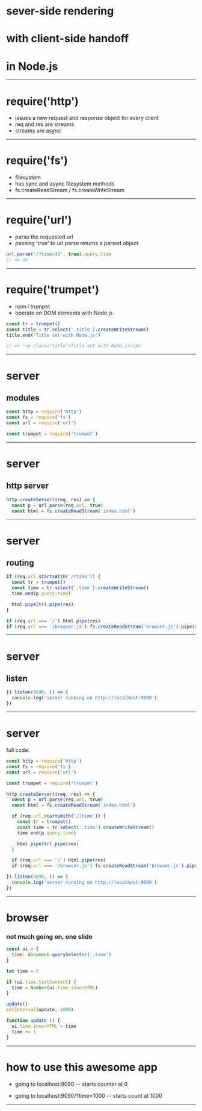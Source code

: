 # sever-side rendering
# with client-side handoff
# in Node.js

---

# require('http')

- issues a new request and response object for every client
- req and res are streams
- streams are async

---

# require('fs')

- filesystem
- has sync and async filesystem methods
- fs.createReadStream / fs.createWriteStream

---

# require('url')

- parse the requested url
- passing 'true' to url.parse returns a parsed object

```js
url.parse('/?time=33', true).query.time
// => 33
```

---

# require('trumpet')

- npm i trumpet
- operate on DOM elements with Node.js

```js
const tr = trumpet()
const title = tr.select('.title').createWriteStream()
title.end('Title set with Node.js')

// => '<p class="title">Title set with Node.js</p>'
```

---

# server

## modules

```js
const http = require('http')
const fs = require('fs')
const url = require('url')

const trumpet = require('trumpet')
```

---

# server

## http server

```js
http.createServer((req, res) => {
  const p = url.parse(req.url, true)
  const html = fs.createReadStream('index.html')
```

---

# server

## routing

```js
if (req.url.startsWith('/?time')) {
  const tr = trumpet()
  const time = tr.select('.time').createWriteStream()
  time.end(p.query.time)

  html.pipe(tr).pipe(res)
}

if (req.url === '/') html.pipe(res)
if (req.url === '/browser.js') fs.createReadStream('browser.js').pipe(res)
```
---

# server

## listen

```js
}).listen(9090, () => {
  console.log('server running on http://localhost:9090')
})
```

---

# server

full code:

```js
const http = require('http')
const fs = require('fs')
const url = require('url')

const trumpet = require('trumpet')

http.createServer((req, res) => {
  const p = url.parse(req.url, true)
  const html = fs.createReadStream('index.html')

  if (req.url.startsWith('/?time')) {
    const tr = trumpet()
    const time = tr.select('.time').createWriteStream()
    time.end(p.query.time)

    html.pipe(tr).pipe(res)
  }

  if (req.url === '/') html.pipe(res)
  if (req.url === '/browser.js') fs.createReadStream('browser.js').pipe(res)

}).listen(9090, () => {
  console.log('server running on http://localhost:9090')
})
```

---

# browser
### not much going on, one slide

```js
const ui = {
  time: document.querySelector('.time')
}

let time = 0

if (ui.time.textContent) {
  time = Number(ui.time.innerHTML)
}

update()
setInterval(update, 1000)

function update () {
  ui.time.innerHTML = time
  time += 1
}
```

---

# how to use this awesome app

- going to localhost:9090
-- starts counter at 0

- going to localhost:9090/?time=1000
-- starts count at 1000

---
